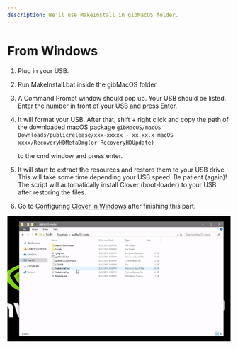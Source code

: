 ```yaml
---
description: We'll use MakeInstall in gibMacOS folder.
---
```


# From Windows

1. Plug in your USB.
2. Run MakeInstall.bat inside the gibMacOS folder.
3. A Command Prompt window should pop up. Your USB should be listed. Enter the number in front of your USB and press Enter.
4. It will format your USB. After that, shift + right click and copy the path of the downloaded macOS package `gibMacOS/macOS Downloads/publicrelease/xxx-xxxxx - xx.xx.x macOS xxxx/RecoveryHDMetaDmg(or RecoveryHDUpdate)`

    to the cmd window and press enter.

5. It will start to extract the resources and restore them to your USB drive. This will take some time depending your USB speed. Be patient \(again\)! The script will automatically install Clover \(boot-loader\) to your USB after restoring the files.
6. Go to [Configuring Clover in Windows](../../clover-installtion/usb-clover/usb-clover-win.md) after finishing this part.

![](../../.gitbook/assets/ezgif-4-8fa1279bb84c.gif)



